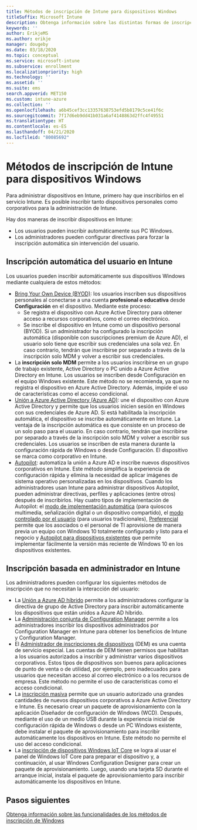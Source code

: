 ```yaml
---
title: Métodos de inscripción de Intune para dispositivos Windows
titleSuffix: Microsoft Intune
description: Obtenga información sobre las distintas formas de inscripción de dispositivos Windows en Intune.
keywords: ''
author: ErikjeMS
ms.author: erikje
manager: dougeby
ms.date: 03/18/2020
ms.topic: conceptual
ms.service: microsoft-intune
ms.subservice: enrollment
ms.localizationpriority: high
ms.technology: ''
ms.assetid: ''
ms.suite: ems
search.appverid: MET150
ms.custom: intune-azure
ms.collection: ''
ms.openlocfilehash: a6b45cef3cc13357638753efd5b8179c5ce41f6c
ms.sourcegitcommit: 7f17d6eb9dd41b031a6af4148863d2ffc4f49551
ms.translationtype: HT
ms.contentlocale: es-ES
ms.lasthandoff: 04/21/2020
ms.locfileid: "80085692"
---
```

# <a name="intune-enrollment-methods-for-windows-devices"></a>Métodos de inscripción de Intune para dispositivos Windows

Para administrar dispositivos en Intune, primero hay que inscribirlos en el servicio Intune. Es posible inscribir tanto dispositivos personales como corporativos para la administración de Intune. 

Hay dos maneras de inscribir dispositivos en Intune:
- Los usuarios pueden inscribir automáticamente sus PC Windows. 
- Los administradores pueden configurar directivas para forzar la inscripción automática sin intervención del usuario.

## <a name="user-self-enrollment-in-intune"></a>Inscripción automática del usuario en Intune

Los usuarios pueden inscribir automáticamente sus dispositivos Windows mediante cualquiera de estos métodos:

- [Bring Your Own Device (BYOD)](https://docs.microsoft.com/mem/intune/user-help/enroll-windows-10-device): los usuarios inscriben sus dispositivos personales al conectarse a una cuenta **profesional o educativa** desde **Configuración** en el dispositivo. Mediante este proceso:
  - Se registra el dispositivo con Azure Active Directory para obtener acceso a recursos corporativos, como el correo electrónico.
  - Se inscribe el dispositivo en Intune como un dispositivo personal (BYOD).
Si un administrador ha configurado la inscripción automática (disponible con suscripciones premium de Azure AD), el usuario solo tiene que escribir sus credenciales una sola vez. En caso contrario, tendrán que inscribirse por separado a través de la inscripción solo MDM y volver a escribir sus credenciales.  
- La **inscripción solo MDM** permite a los usuarios inscribirse en un grupo de trabajo existente, Active Directory o PC unido a Azure Active Directory en Intune. Los usuarios se inscriben desde Configuración en el equipo Windows existente. Este método no se recomienda, ya que no registra el dispositivo en Azure Active Directory. Además, impide el uso de características como el acceso condicional.
- [Unión a Azure Active Directory (Azure AD)](https://docs.microsoft.com/azure/active-directory/user-help/user-help-join-device-on-network): une el dispositivo con Azure Active Directory y permite que los usuarios inicien sesión en Windows con sus credenciales de Azure AD. Si está habilitada la inscripción automática, el dispositivo se inscribe automáticamente en Intune. La ventaja de la inscripción automática es que consiste en un proceso de un solo paso para el usuario. En caso contrario, tendrán que inscribirse por separado a través de la inscripción solo MDM y volver a escribir sus credenciales. Los usuarios se inscriben de esta manera durante la configuración rápida de Windows o desde Configuración. El dispositivo se marca como corporativo en Intune.
- [Autopilot](enrollment-autopilot.md): automatiza la unión a Azure AD e inscribe nuevos dispositivos corporativos en Intune. Este método simplifica la experiencia de configuración rápida y elimina la necesidad de aplicar imágenes de sistema operativo personalizadas en los dispositivos. Cuando los administradores usan Intune para administrar dispositivos Autopilot, pueden administrar directivas, perfiles y aplicaciones (entre otros) después de inscribirlos.  Hay cuatro tipos de implementación de Autopilot: el [modo de implementación automática](https://docs.microsoft.com/windows/deployment/windows-autopilot/self-deploying) (para quioscos multimedia, señalización digital o un dispositivo compartido), el [modo controlado por el usuario](https://docs.microsoft.com/windows/deployment/windows-autopilot/user-driven) (para usuarios tradicionales), [Preferencial](https://docs.microsoft.com/windows/deployment/windows-autopilot/white-glove) permite que los asociados o el personal de TI aprovisione de manera previa un equipo con Windows 10 totalmente configurado y listo para el negocio y [Autopilot para dispositivos existentes](https://docs.microsoft.com/windows/deployment/windows-autopilot/existing-devices) que permite implementar fácilmente la versión más reciente de Windows 10 en los dispositivos existentes.

## <a name="administrator-based-enrollment-in-intune"></a>Inscripción basada en administrador en Intune

Los administradores pueden configurar los siguientes métodos de inscripción que no necesitan la interacción del usuario:

- La [Unión a Azure AD híbrido](https://docs.microsoft.com/windows/client-management/mdm/enroll-a-windows-10-device-automatically-using-group-policy) permite a los administradores configurar la directiva de grupo de Active Directory para inscribir automáticamente los dispositivos que están unidos a Azure AD híbrido.
- La [Administración conjunta de Configuration Manager](https://docs.microsoft.com/configmgr/comanage/overview) permite a los administradores inscribir los dispositivos administrados por Configuration Manager en Intune para obtener los beneficios de Intune y Configuration Manager.
- El [Administrador de inscripciones de dispositivos](device-enrollment-manager-enroll.md) (DEM) es una cuenta de servicio especial. Las cuentas de DEM tienen permisos que habilitan a los usuarios autorizados a inscribir y administrar varios dispositivos corporativos. Estos tipos de dispositivos son buenos para aplicaciones de punto de venta o de utilidad, por ejemplo, pero inadecuados para usuarios que necesitan acceso al correo electrónico o a los recursos de empresa. Este método no permite el uso de características como el acceso condicional. 
- La [inscripción masiva](windows-bulk-enroll.md) permite que un usuario autorizado una grandes cantidades de nuevos dispositivos corporativos a Azure Active Directory e Intune. Es necesario crear un paquete de aprovisionamiento con la aplicación Diseñador de configuración de Windows (WCD). Después, mediante el uso de un medio USB durante la experiencia inicial de configuración rápida de Windows o desde un PC Windows existente, debe instalar el paquete de aprovisionamiento para inscribir automáticamente los dispositivos en Intune. Este método no permite el uso del acceso condicional.
- La [inscripción de dispositivos Windows IoT Core](https://docs.microsoft.com/windows/iot-core/manage-your-device/intunedeviceenrollment) se logra al usar el panel de Windows IoT Core para preparar el dispositivo y, a continuación, al usar Windows Configuration Designer para crear un paquete de aprovisionamiento. Luego, usando una tarjeta SD durante el arranque inicial, instala el paquete de aprovisionamiento para inscribir automáticamente los dispositivos en Intune.

## <a name="next-steps"></a>Pasos siguientes

[Obtenga información sobre las funcionalidades de los métodos de inscripción de Windows](enrollment-method-capab.md)
